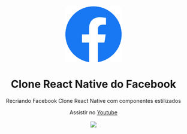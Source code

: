 <h1 align = "center">
  <img src = "./assets/logo.png" width = "150">
<br>
<br>
Clone React Native do Facebook
</h1>

<p align = "center"> Recriando Facebook Clone React Native com componentes estilizados </p>
<p align = "center"> Assistir no <a href="https://www.youtube.com/watch?v=yLnRIeaLeBY"> Youtube </a> </p>

<div align = "center">
   <a href="https://www.youtube.com/watch?v=yLnRIeaLeBY">
   <img align = "center" src = "./assets/app.gif" width = "230px">
   </a>

</div>
